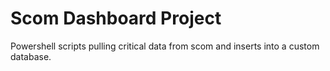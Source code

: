 # Scom Dashboard Project

Powershell scripts pulling critical data from scom and inserts into a custom database.
